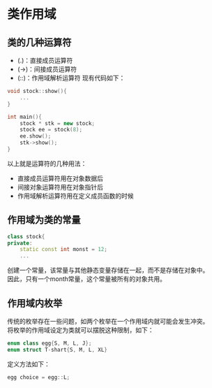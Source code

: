 # 类作用域

## 类的几种运算符
- (.)：直接成员运算符
- (->)：间接成员运算符
- (::)：作用域解析运算符
现有代码如下：
```C++
void stock::show(){
    ...
}

int main(){
    stock * stk = new stock;
    stock ee = stock(8);
    ee.show();
    stk->show(); 
}
```
以上就是运算符的几种用法：
- 直接成员运算符用在对象数据后
- 间接对象运算符用在对象指针后
- 作用域解析运算符用在定义成员函数的时候

## 作用域为类的常量
```C++
class stock{
private:
    static const int monst = 12;
    ...
```
创建一个常量，该常量与其他静态变量存储在一起，而不是存储在对象中。
<br/>因此，只有一个month常量，这个常量被所有的对象共用。

## 作用域内枚举

传统的枚举存在一些问题，如两个枚举在一个作用域内就可能会发生冲突。
<br/>将枚举的作用域设定为类就可以摆脱这种限制，如下：
```C++
enum class egg{S, M, L, J};
enum struct T-shart{S, M, L, XL}
```
定义方法如下：
```C++
egg choice = egg::L;
```


